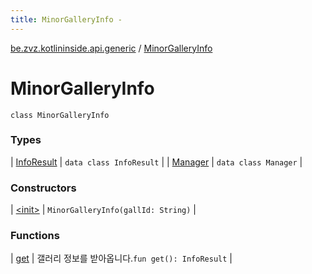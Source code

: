 ```yaml
---
title: MinorGalleryInfo - 
---
```


[be.zvz.kotlininside.api.generic](../index.html) / [MinorGalleryInfo](./index.html)

# MinorGalleryInfo

`class MinorGalleryInfo`

### Types

| [InfoResult](-info-result/index.html) | `data class InfoResult` |
| [Manager](-manager/index.html) | `data class Manager` |

### Constructors

| [&lt;init&gt;](-init-.html) | `MinorGalleryInfo(gallId: String)` |

### Functions

| [get](get.html) | 갤러리 정보를 받아옵니다.`fun get(): InfoResult` |

